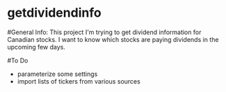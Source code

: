 # getdividendinfo

#General Info:
This project I'm trying to get dividend information for Canadian stocks.
I want to know which stocks are paying dividends in the upcoming few days.

#To Do
- parameterize some settings
- import lists of tickers from various sources